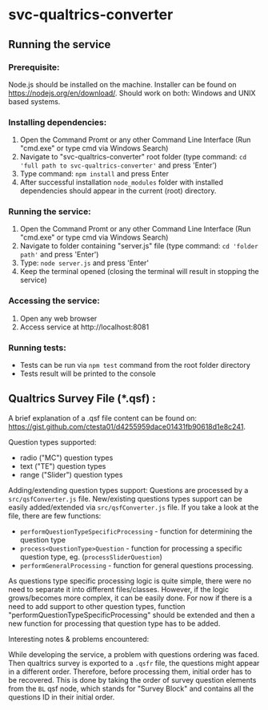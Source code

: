 # svc-qualtrics-converter

## Running the service
### Prerequisite:

Node.js should be installed on the machine. Installer can be found on https://nodejs.org/en/download/. Should work on both: Windows and UNIX based systems.

### Installing dependencies:

1. Open the Command Promt or any other Command Line Interface (Run "cmd.exe" or type cmd via Windows Search)
2. Navigate to "svc-qualtrics-converter" root folder (type command: `cd 'full path to svc-qualtrics-converter'` and press 'Enter')
3. Type command: `npm install` and press Enter
4. After successful installation `node_modules` folder with installed dependencies should appear in the current (root) directory.

### Running the service:

1. Open the Command Promt or any other Command Line Interface (Run "cmd.exe" or type cmd via Windows Search)
2. Navigate to folder containing "server.js" file (type command: `cd 'folder path'` and press 'Enter')
3. Type: `node server.js` and press 'Enter'
4. Keep the terminal opened (closing the terminal will result in stopping the service)

### Accessing the service:

1. Open any web browser
2. Access service at http://localhost:8081

### Running tests:
  
- Tests can be run via `npm test` command from the root folder directory
- Tests result will be printed to the console


## Qualtrics Survey File (*.qsf) :

A brief explanation of a .qsf file content can be found on: https://gist.github.com/ctesta01/d4255959dace01431fb90618d1e8c241.

Question types supported:

- radio ("MC") question types
- text ("TE") question types
- range ("Slider") question types

Adding/extending question types support:
Questions are processed by a `src/qsfConverter.js` file. New/existing questions types support can be easily added/extended via `src/qsfConverter.js` file. If you take a look at the file, there are few functions: 

- `performQuestionTypeSpecificProcessing` - function for determining the question type
- `process<QuestionType>Question` - function for processing a specific question type, eg. (`processSliderQuestion`)
- `performGeneralProcessing` - function for general questions processing.
     
As questions type specific processing logic is quite simple, there were no need to separate it into different files/classes. However, if the logic grows/becomes more complex, it can be easily done. For now if there is a need to add support to other question types, function "performQuestionTypeSpecificProcessing" should be extended and then a new function for processing that question type has to be added.

Interesting notes & problems encountered:

While developing the service, a problem with questions ordering was faced. Then qualtrics survey is exported to a `.qsfr` file, the questions might appear in a different order. Therefore, before processing them, initial order has to be recovered. This is done by taking the order of survey question elements from the `BL` qsf node, which stands for "Survey Block" and contains all the questions ID in their initial order. 
